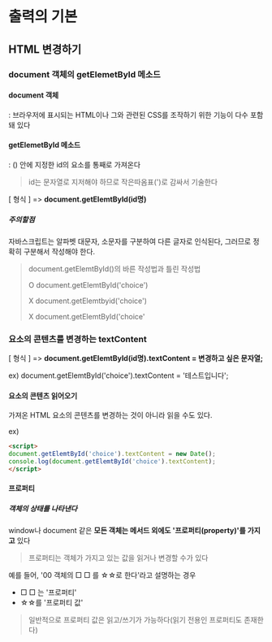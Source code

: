 # 출력의 기본

## HTML 변경하기

### document 객체의 getElemetById 메소드

#### document 객체

: 브라우저에 표시되는 HTML이나 그와 관련된 CSS를 조작하기 위한 기능이 다수 포함돼 있다

#### getElemetById 메소드

: () 안에 지정한 id의 요소를 통째로 가져온다 

> id는 문자열로 지저해야 하므로 작은따옴표(')로 감싸서 기술한다

[ 형식 ] => **document.getElemtById(id명)**

##### 주의할점

자바스크립트는 알파벳 대문자, 소문자를 구분하여 다른 글자로 인식된다, 그러므로 정확히 구분해서 작성해야 한다. 

> document.getElemtById()의 바른 작성법과 틀린 작성법
>
> O document.getElemtById('choice')
>
> X document.getElemtbyid('choice')
>
> X document.getElemtById('choice'



### 요소의 콘텐츠를 변경하는 textContent

[ 형식 ] => **document.getElemtById(id명).textContent = 변경하고 싶은 문자열;**

ex) document.getElemtById('choice').textContent = '테스트입니다';

#### 요소의 콘텐츠 읽어오기

가져온 HTML 요소의 콘텐츠를 변경하는 것이 아니라 읽을 수도 있다. 

ex)

```html
<script>
document.getElemtById('choice').textContent = new Date();
console.log(document.getElemtById('choice').textContent);
</script>
```

#### 프로퍼티

##### 객체의 상태를 나타낸다

window나 document 같은 **모든 객체는 메서드 외에도 '프로퍼티(property)'를 가지고** 있다 

> 프로퍼티는 객체가 가지고 있는 값을 읽거나 변경할 수가 있다

예를 들어, '00 객체의 □ □ 를 ☆☆로 한다'라고 설명하는 경우

* □ □ 는 '프로퍼티'
* ☆☆를 '프로퍼티 값'

> 일반적으로 프로퍼티 값은 읽고/쓰기가 가능하다(읽기 전용인 프로퍼티도 존재한다)

